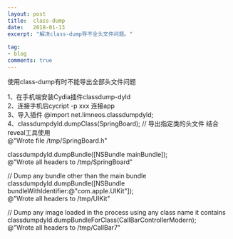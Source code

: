 ```yaml
---
layout: post
title:  class-dump
date:   2018-01-13
excerpt: "解决class-dump导不全头文件问题。"
 
tag:
- blog
comments: true
---
```


使用class-dump有时不能导出全部头文件问题<br>  

1、在手机端安装Cydia插件classdump-dyld<br>
2、连接手机后cycript -p xxx 连接app<br>
3、导入插件 @import net.limneos.classdumpdyld;<br>
4、classdumpdyld.dumpClass(SpringBoard);    // 导出指定类的头文件 结合reveal工具使用<br>
@"Wrote file /tmp/SpringBoard.h"<br>

classdumpdyld.dumpBundle([NSBundle mainBundle]);<br>
@"Wrote all headers to /tmp/SpringBoard"<br>

// Dump any bundle other than the main bundle <br>
classdumpdyld.dumpBundle([NSBundle bundleWithIdentifier:@"com.apple.UIKit"]);<br>
@"Wrote all headers to /tmp/UIKit"<br>

// Dump any image loaded in the process using any class name it contains<br>
classdumpdyld.dumpBundleForClass(CallBarControllerModern);<br>
@"Wrote all headers to /tmp/CallBar7"<br>
